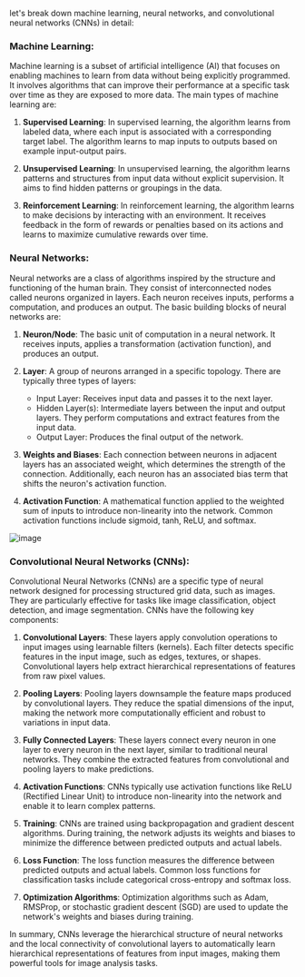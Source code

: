 let's break down machine learning, neural networks, and convolutional neural networks (CNNs) in detail:

### Machine Learning:

Machine learning is a subset of artificial intelligence (AI) that focuses on enabling machines to learn from data without being explicitly programmed. It involves algorithms that can improve their performance at a specific task over time as they are exposed to more data. The main types of machine learning are:

1. **Supervised Learning**: In supervised learning, the algorithm learns from labeled data, where each input is associated with a corresponding target label. The algorithm learns to map inputs to outputs based on example input-output pairs.

2. **Unsupervised Learning**: In unsupervised learning, the algorithm learns patterns and structures from input data without explicit supervision. It aims to find hidden patterns or groupings in the data.

3. **Reinforcement Learning**: In reinforcement learning, the algorithm learns to make decisions by interacting with an environment. It receives feedback in the form of rewards or penalties based on its actions and learns to maximize cumulative rewards over time.

### Neural Networks:

Neural networks are a class of algorithms inspired by the structure and functioning of the human brain. They consist of interconnected nodes called neurons organized in layers. Each neuron receives inputs, performs a computation, and produces an output. The basic building blocks of neural networks are:

1. **Neuron/Node**: The basic unit of computation in a neural network. It receives inputs, applies a transformation (activation function), and produces an output.

2. **Layer**: A group of neurons arranged in a specific topology. There are typically three types of layers:
   - Input Layer: Receives input data and passes it to the next layer.
   - Hidden Layer(s): Intermediate layers between the input and output layers. They perform computations and extract features from the input data.
   - Output Layer: Produces the final output of the network.

3. **Weights and Biases**: Each connection between neurons in adjacent layers has an associated weight, which determines the strength of the connection. Additionally, each neuron has an associated bias term that shifts the neuron's activation function.

4. **Activation Function**: A mathematical function applied to the weighted sum of inputs to introduce non-linearity into the network. Common activation functions include sigmoid, tanh, ReLU, and softmax.


![image](https://github.com/karthik5699/ak_project/assets/26967116/9128f3d2-be82-4a35-95a7-1d752f6cee1d)


### Convolutional Neural Networks (CNNs):

Convolutional Neural Networks (CNNs) are a specific type of neural network designed for processing structured grid data, such as images. They are particularly effective for tasks like image classification, object detection, and image segmentation. CNNs have the following key components:

1. **Convolutional Layers**: These layers apply convolution operations to input images using learnable filters (kernels). Each filter detects specific features in the input image, such as edges, textures, or shapes. Convolutional layers help extract hierarchical representations of features from raw pixel values.

2. **Pooling Layers**: Pooling layers downsample the feature maps produced by convolutional layers. They reduce the spatial dimensions of the input, making the network more computationally efficient and robust to variations in input data.

3. **Fully Connected Layers**: These layers connect every neuron in one layer to every neuron in the next layer, similar to traditional neural networks. They combine the extracted features from convolutional and pooling layers to make predictions.

4. **Activation Functions**: CNNs typically use activation functions like ReLU (Rectified Linear Unit) to introduce non-linearity into the network and enable it to learn complex patterns.

5. **Training**: CNNs are trained using backpropagation and gradient descent algorithms. During training, the network adjusts its weights and biases to minimize the difference between predicted outputs and actual labels.

6. **Loss Function**: The loss function measures the difference between predicted outputs and actual labels. Common loss functions for classification tasks include categorical cross-entropy and softmax loss.

7. **Optimization Algorithms**: Optimization algorithms such as Adam, RMSProp, or stochastic gradient descent (SGD) are used to update the network's weights and biases during training.

In summary, CNNs leverage the hierarchical structure of neural networks and the local connectivity of convolutional layers to automatically learn hierarchical representations of features from input images, making them powerful tools for image analysis tasks.
